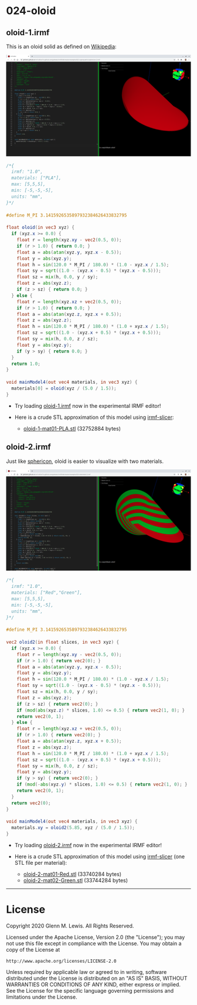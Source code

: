 # 024-oloid

## oloid-1.irmf

This is an oloid solid as defined on [Wikipedia](https://en.wikipedia.org/wiki/Oloid):

![oloid-1.png](oloid-1.png)

```glsl
/*{
  irmf: "1.0",
  materials: ["PLA"],
  max: [5,5,5],
  min: [-5,-5,-5],
  units: "mm",
}*/

#define M_PI 3.1415926535897932384626433832795

float oloid(in vec3 xyz) {
  if (xyz.x >= 0.0) {
    float r = length(xyz.xy - vec2(0.5, 0));
    if (r > 1.0) { return 0.0; }
    float a = abs(atan(xyz.y, xyz.x - 0.5));
    float y = abs(xyz.y);
    float h = sin(120.0 * M_PI / 180.0) * (1.0 - xyz.x / 1.5);
    float sy = sqrt((1.0 - (xyz.x - 0.5) * (xyz.x - 0.5)));
    float sz = mix(h, 0.0, y / sy);
    float z = abs(xyz.z);
    if (z > sz) { return 0.0; }
  } else {
    float r = length(xyz.xz + vec2(0.5, 0));
    if (r > 1.0) { return 0.0; }
    float a = abs(atan(xyz.z, xyz.x + 0.5));
    float z = abs(xyz.z);
    float h = sin(120.0 * M_PI / 180.0) * (1.0 + xyz.x / 1.5);
    float sz = sqrt((1.0 - (xyz.x + 0.5) * (xyz.x + 0.5)));
    float sy = mix(h, 0.0, z / sz);
    float y = abs(xyz.y);
    if (y > sy) { return 0.0; }
  }
  return 1.0;
}

void mainModel4(out vec4 materials, in vec3 xyz) {
  materials[0] = oloid(xyz / (5.0 / 1.5));
}
```

* Try loading [oloid-1.irmf](https://gmlewis.github.io/irmf-editor/?s=github.com/gmlewis/irmf/blob/master/examples/024-oloid/oloid-1.irmf) now in the experimental IRMF editor!

* Here is a crude STL approximation of this model
  using [irmf-slicer](https://github.com/gmlewis/irmf-slicer):
  - [oloid-1-mat01-PLA.stl](oloid-1-mat01-PLA.stl) (32752884 bytes)

## oloid-2.irmf

Just like [sphericon](https://github.com/gmlewis/irmf/tree/master/examples/022-superquadrics#sphericon-2irmf),
oloid is easier to visualize with two materials.

![oloid-2.png](oloid-2.png)

```glsl
/*{
  irmf: "1.0",
  materials: ["Red","Green"],
  max: [5,5,5],
  min: [-5,-5,-5],
  units: "mm",
}*/

#define M_PI 3.1415926535897932384626433832795

vec2 oloid2(in float slices, in vec3 xyz) {
  if (xyz.x >= 0.0) {
    float r = length(xyz.xy - vec2(0.5, 0));
    if (r > 1.0) { return vec2(0); }
    float a = abs(atan(xyz.y, xyz.x - 0.5));
    float y = abs(xyz.y);
    float h = sin(120.0 * M_PI / 180.0) * (1.0 - xyz.x / 1.5);
    float sy = sqrt((1.0 - (xyz.x - 0.5) * (xyz.x - 0.5)));
    float sz = mix(h, 0.0, y / sy);
    float z = abs(xyz.z);
    if (z > sz) { return vec2(0); }
    if (mod(abs(xyz.z) * slices, 1.0) <= 0.5) { return vec2(1, 0); }
    return vec2(0, 1);
  } else {
    float r = length(xyz.xz + vec2(0.5, 0));
    if (r > 1.0) { return vec2(0); }
    float a = abs(atan(xyz.z, xyz.x + 0.5));
    float z = abs(xyz.z);
    float h = sin(120.0 * M_PI / 180.0) * (1.0 + xyz.x / 1.5);
    float sz = sqrt((1.0 - (xyz.x + 0.5) * (xyz.x + 0.5)));
    float sy = mix(h, 0.0, z / sz);
    float y = abs(xyz.y);
    if (y > sy) { return vec2(0); }
    if (mod(-abs(xyz.y) * slices, 1.0) <= 0.5) { return vec2(1, 0); }
    return vec2(0, 1);
  }
  return vec2(0);
}

void mainModel4(out vec4 materials, in vec3 xyz) {
  materials.xy = oloid2(5.85, xyz / (5.0 / 1.5));
}
```

* Try loading [oloid-2.irmf](https://gmlewis.github.io/irmf-editor/?s=github.com/gmlewis/irmf/blob/master/examples/024-oloid/oloid-2.irmf) now in the experimental IRMF editor!

* Here is a crude STL approximation of this model
  using [irmf-slicer](https://github.com/gmlewis/irmf-slicer)
  (one STL file per material):
  - [oloid-2-mat01-Red.stl](oloid-2-mat01-Red.stl) (33740284 bytes)
  - [oloid-2-mat02-Green.stl](oloid-2-mat02-Green.stl) (33744284 bytes)

----------------------------------------------------------------------

# License

Copyright 2020 Glenn M. Lewis. All Rights Reserved.

Licensed under the Apache License, Version 2.0 (the "License");
you may not use this file except in compliance with the License.
You may obtain a copy of the License at

    http://www.apache.org/licenses/LICENSE-2.0

Unless required by applicable law or agreed to in writing, software
distributed under the License is distributed on an "AS IS" BASIS,
WITHOUT WARRANTIES OR CONDITIONS OF ANY KIND, either express or implied.
See the License for the specific language governing permissions and
limitations under the License.
